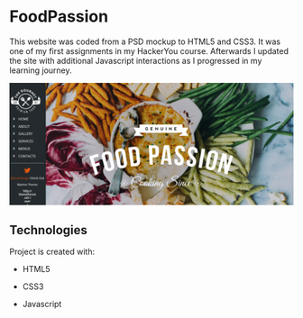 # FoodPassion

This website was coded from a PSD mockup to HTML5 and CSS3. It was one of my first assignments in my HackerYou course. 
Afterwards I updated the site with additional Javascript interactions as I progressed in my learning journey.

![FoodPassion preview](/assets/preview.png)


## Technologies

Project is created with:

* HTML5
  
* CSS3
  
* Javascript
